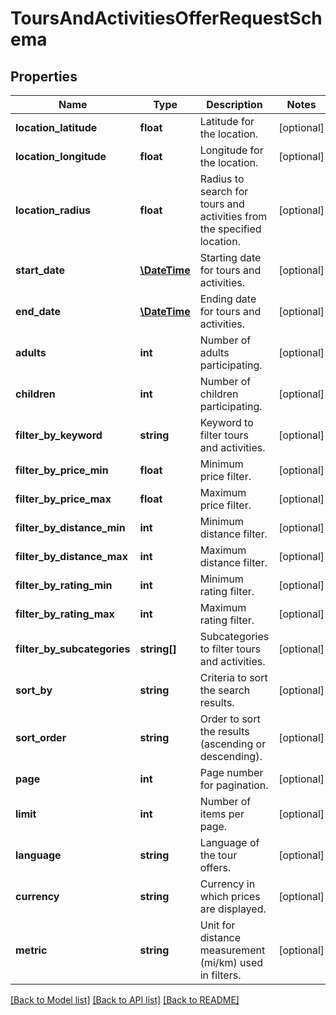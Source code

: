 # ToursAndActivitiesOfferRequestSchema

## Properties
Name | Type | Description | Notes
------------ | ------------- | ------------- | -------------
**location_latitude** | **float** | Latitude for the location. | [optional] 
**location_longitude** | **float** | Longitude for the location. | [optional] 
**location_radius** | **float** | Radius to search for tours and activities from the specified location. | [optional] 
**start_date** | [**\DateTime**](\DateTime.md) | Starting date for tours and activities. | [optional] 
**end_date** | [**\DateTime**](\DateTime.md) | Ending date for tours and activities. | [optional] 
**adults** | **int** | Number of adults participating. | [optional] 
**children** | **int** | Number of children participating. | [optional] 
**filter_by_keyword** | **string** | Keyword to filter tours and activities. | [optional] 
**filter_by_price_min** | **float** | Minimum price filter. | [optional] 
**filter_by_price_max** | **float** | Maximum price filter. | [optional] 
**filter_by_distance_min** | **int** | Minimum distance filter. | [optional] 
**filter_by_distance_max** | **int** | Maximum distance filter. | [optional] 
**filter_by_rating_min** | **int** | Minimum rating filter. | [optional] 
**filter_by_rating_max** | **int** | Maximum rating filter. | [optional] 
**filter_by_subcategories** | **string[]** | Subcategories to filter tours and activities. | [optional] 
**sort_by** | **string** | Criteria to sort the search results. | [optional] 
**sort_order** | **string** | Order to sort the results (ascending or descending). | [optional] 
**page** | **int** | Page number for pagination. | [optional] 
**limit** | **int** | Number of items per page. | [optional] 
**language** | **string** | Language of the tour offers. | [optional] 
**currency** | **string** | Currency in which prices are displayed. | [optional] 
**metric** | **string** | Unit for distance measurement (mi/km) used in filters. | [optional] 

[[Back to Model list]](../../README.md#documentation-for-models) [[Back to API list]](../../README.md#documentation-for-api-endpoints) [[Back to README]](../../README.md)


